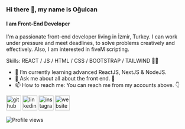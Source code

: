 ### Hi there 👋, my name is Oğulcan
#### I am Front-End Developer
I'm a passionate front-end developer living in İzmir, Turkey. I can work under pressure and meet deadlines, to solve problems creatively and effectively. Also, I am interested in fiveM scripting. 


Skills: REACT / JS / HTML / CSS / BOOTSTRAP / TAILWIND 🧑‍🚀

- 🌱 I’m currently learning advanced ReactJS, NextJS & NodeJS. 
- 💬 Ask me about  all about the front end. 🤩 
- 📫 How to reach me: You can reach me from my accounts above.  👇 


[<img src='https://cdn.jsdelivr.net/npm/simple-icons@3.0.1/icons/github.svg' alt='github' height='40'>](https://github.com/ogulcanbayter)  [<img src='https://cdn.jsdelivr.net/npm/simple-icons@3.0.1/icons/linkedin.svg' alt='linkedin' height='40'>](https://www.linkedin.com/in/ogulcanbayter/)  [<img src='https://cdn.jsdelivr.net/npm/simple-icons@3.0.1/icons/instagram.svg' alt='instagram' height='40'>](https://www.instagram.com/ogulcan.bayter/)  [<img src='https://cdn.jsdelivr.net/npm/simple-icons@3.0.1/icons/icloud.svg' alt='website' height='40'>](ogulcanbayter.com)  

![Profile views](https://gpvc.arturio.dev/ogulcanbayter)  
